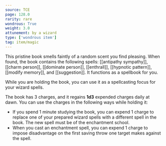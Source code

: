 ```yaml
---
source: TCE
page: 128.0
rarity: rare
wondrous: True
weight: 3.0
attunement: by a wizard
type: ['wondrous item']
tag: item/magic
---
```


This pristine book smells faintly of a random scent you find pleasing. When found, the book contains the following spells: [[antipathy sympathy]], [[charm person]], [[dominate person]], [[enthrall]], [[hypnotic pattern]], [[modify memory]], and [[suggestion]]. It functions as a spellbook for you.

While you are holding the book, you can use it as a spellcasting focus for your wizard spells.

The book has 3 charges, and it regains **1d3** expended charges daily at dawn. You can use the charges in the following ways while holding it:

- If you spend 1 minute studying the book, you can expend 1 charge to replace one of your prepared wizard spells with a different spell in the book. The new spell must be of the enchantment school.
- When you cast an enchantment spell, you can expend 1 charge to impose disadvantage on the first saving throw one target makes against the spell.


